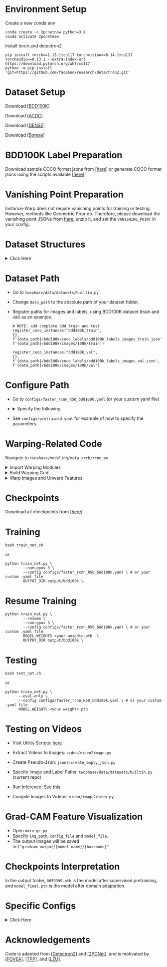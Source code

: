 # Environment Setup

Create a new conda env

```shell
conda create -n 2pcnetnew python=3.8
conda activate 2pcnetnew
```

Install torch and detectron2

```shell
pip install torch==1.13.1+cu117 torchvision==0.14.1+cu117 torchaudio==0.13.1 --extra-index-url https://download.pytorch.org/whl/cu117
python -m pip install 'git+https://github.com/facebookresearch/detectron2.git'
```

# Dataset Setup

Download [[BDD100K](https://bdd-data.berkeley.edu/)]

Download [[ACDC](https://acdc.vision.ee.ethz.ch/)]

Download [[DENSE](https://www.uni-ulm.de/in/iui-drive-u/projekte/dense-datasets/)]

Download [[Boreas](https://www.boreas.utias.utoronto.ca/#/)]

# BDD100K Label Preparation

Download sample COCO format jsons from [[here](https://drive.google.com/drive/folders/1KV3NqNbRqzBrQ_ZN2rI0jsurPUUgRkKX?usp=drive_link)] or generate COCO format jsons using the scripts available [[here](https://github.com/ShenZheng2000/Instance-Warp-Scripts)]

# Vanishing Point Preparation

Instance-Warp does not require vanishing points for training or testing. However, methods like Geometric Prior do. Therefore, please download the vanishing point JSONs from [here](https://drive.google.com/file/d/1Pcf-hxAmgiGm03HACsorm_q9eR6L8k3N/view?usp=sharing), unzip it, and set the `VANISHING_POINT` in your config.

# Dataset Structures

<details>
  <summary>Click Here</summary>
  <pre>
Datasets/
    └── vp/
        **_vp.json
    └── bdd100k/
        ├── images
            ├── 100k
                ├── train/ 
                    ├── img00001.jpg
                    ├──...
                ├── val/ 
                    ├── img00003.jpg
                    ├──...
        ├── coco_labels
            ├── train_day.json
            ├── train_night.json
            ├── val_night.json
            ├──...
    └── acdc/
        ├── rgb_anon
            ├── train
            ├── val
            ├── test
        ├── gt
            ├── train
            ├── val
            ├── test
        ├── gt_detection
            ├── train.json
            ├── val.json
    └── dense/
        ├── cam_stereo_left_lut
            ├── ***.png
            ├── ...
        ├── coco_labels
            ├── train_dense_fog.json
            ├── val_dense_fog.json
            ├──...
    └── boreas/
        ├── images
            ├── train
                ├── ***.png
                ├── ...
            ├── test
                ├── ***.png
                ├── ...
        ├── coco_labels
            ├── train_snowy.json
            ├── test_snowy.json
  </pre>
</details>

# Dataset Path

* Go to `twophase/data/datasets/builtin.py`

* Change `data_path` to the absolute path of your dataset folder.

* Register paths for images and labels, using BDD100K dataset (train and val) as an example. 
  
  ```
  # NOTE: add complete bdd train and test
  register_coco_instances("bdd100k_train",
  {}, 
  f'{data_path}/bdd100k/coco_labels/bdd100k_labels_images_train.json', 
  f'{data_path}/bdd100k/images/100k/train')

  register_coco_instances("bdd100k_val",
  {}, 
  f'{data_path}/bdd100k/coco_labels/bdd100k_labels_images_val.json', 
  f'{data_path}/bdd100k/images/100k/val')
  ```


# Configure Path

- Go to `configs/faster_rcnn_R50_bdd100k.yaml` (or your custom yaml file)

- <details>
  <summary>Specify the following</summary>
  <pre>
    _BASE_: base config yaml
    TRAIN_LABEL (supervised training images)
    TRAIN_UNLABEL (unsupervised training images)
    TEST (testing images)
    NIGHTAUG (night augmentation: set it True for day2night domain adaptation)
    MAX_ITER (training iterations)
    IMG_PER_BATCH_LABEL (batch size for supervised training)
    IMG_PER_BATCH_UNLABEL (batch size for unsupervised training)
    </pre>
    </details>

- See `configs/pretrained.yaml` for example of how to specify the parameters. 


# Warping-Related Code

Navigate to `twophase/modeling/meta_arch/rcnn.py`

<details>
  <summary>Import Warping Modules</summary>
  <pre>
from twophase.data.transforms.fovea import build_grid_net
from twophase.data.transforms.fovea import process_and_update_features
  </pre>
</details>

<details>
  <summary>Build Warping Grid</summary>
  <pre>
# NOTE: define grid_net here (instead of in train.py)
self.grid_net = build_grid_net(warp_aug_lzu=warp_aug_lzu, 
                            warp_fovea=warp_fovea, 
                            warp_fovea_inst=warp_fovea_inst, 
                            warp_fovea_mix=warp_fovea_mix, 
                            warp_middle=warp_middle, 
                            warp_scale=warp_scale,
                            warp_fovea_inst_scale=warp_fovea_inst_scale,
                            warp_fovea_inst_scale_l2=warp_fovea_inst_scale_l2,
                            fusion_method=fusion_method,
                            pyramid_layer=pyramid_layer,
                            )
  </pre>
</details>


<details>
  <summary>Warp Images and Unwarp Features</summary>
  <pre>
if warp_aug_lzu:
    # print("process_and_update_features")
    features, images = process_and_update_features(batched_inputs, images, warp_aug_lzu, 
                                                    vp_dict, self.grid_net, self.backbone, 
                                                    warp_debug, warp_image_norm, warp_aug=self.warp_aug)
  </pre>
</details>

# Checkpoints
Download all checkpoints from [[here](https://drive.google.com/drive/folders/1PfG6vwMMebGB31cGRzt1nDYwvP2FjJ1h?usp=drive_link)]



# Training

```
bash train_net.sh
```

or 

```
python train_net.py \
        --num-gpus 3 \
        --config configs/faster_rcnn_R50_bdd100k.yaml \ # or your custom .yaml file
        OUTPUT_DIR output/bdd100k \
```

# Resume Training

```
python train_net.py \
        --resume \
        --num-gpus 3 \
        --config configs/faster_rcnn_R50_bdd100k.yaml \ # or your custom .yaml file
        MODEL.WEIGHTS <your weight>.pth  \
        OUTPUT_DIR output/bdd100k \
```


# Testing

```
bash test_net.sh
```

or 

```
python train_net.py \
      --eval-only \
      --config configs/faster_rcnn_R50_bdd100k.yaml \ # or your custom .yaml file
      MODEL.WEIGHTS <your weight>.pth
```

# Testing on Videos

- Visit Utility Scripts: [here](https://github.com/ShenZheng2000/Instance-Warp-Scripts)

- Extract Videos to Images: `video/video2image.py`

- Create Pseudo-Json: `jsons/create_empty_json.py`

- Specify Image and Label Paths: `twophase/data/datasets/builtin.py` (current repo)

- Run Inference: [See this](#testing)

- Compile Images to Videos: `video/image2video.py`


# Grad-CAM Feature Visualization

- Open `main_gc.py`
- Specify `img_path`, `config_file` and `model_file`.
- The output images will be saved in:`f"gradcam_output/{model_name}/{basename}"`


# Checkpoints Interpretation

In the output folder, `0059999.pth` is the model after supervised pretraining, and `model_final.pth` is the model after domain adaptation. 


# Specific Configs

<details>
  <summary>Click Here</summary>



## BDD100K (Day -> Night)

| Experiments | Configs |
|----------|----------|
| 2PCNet | [pretrained.yaml](https://github.com/ShenZheng2000/Night-Object-Detection/blob/master/configs/pretrained.yaml) |
| 2PCNet + Sta. Prior | [warp_aug_9_12.yaml](https://github.com/ShenZheng2000/Night-Object-Detection/blob/master/configs/warp_aug_9_12.yaml) | 
| 2PCNet + Geo. Prior | [warp_aug_8_2.yaml](https://github.com/ShenZheng2000/Night-Object-Detection/blob/master/configs/warp_aug_8_2.yaml) |
| 2PCNet + Ours | [bdd100k_9_22_v1.yaml](https://github.com/ShenZheng2000/Night-Object-Detection/blob/master/configs/bdd100k_9_22_v1.yaml) |


## BDD100K (Clear -> Rainy)

| Experiments | Configs |
|----------|----------|
| 2PCNet | [bdd100k_10_18_baseline.yaml](https://github.com/ShenZheng2000/Night-Object-Detection/blob/master/configs/bdd100k_10_18_baseline.yaml) |
| 2PCNet + Sta. Prior | [bdd100k_10_18_fovea.yaml](https://github.com/ShenZheng2000/Night-Object-Detection/blob/master/configs/bdd100k_10_18_fovea.yaml) |
| 2PCNet + Geo. Prior | [bdd100k_10_18_tpp.yaml](https://github.com/ShenZheng2000/Night-Object-Detection/blob/master/configs/bdd100k_10_18_tpp.yaml) |
| 2PCNet + Ours | [bdd100k_10_18_bbox.yaml](https://github.com/ShenZheng2000/Night-Object-Detection/blob/master/configs/bdd100k_10_18_bbox.yaml) |


## BDD100K Clear -> ACDC

| Experiments | Configs |
|----------|----------|
| 2PCNet | [acdc_11_6_baseline.yaml](https://github.com/ShenZheng2000/Night-Object-Detection/blob/master/configs/acdc_11_6_baseline.yaml) |
| 2PCNet + Sta. Prior | [acdc_11_6_fovea.yaml](https://github.com/ShenZheng2000/Night-Object-Detection/blob/master/configs/acdc_11_6_fovea.yaml) | 
| 2PCNet + Geo. Prior | [acdc_11_6_tpp.yaml](https://github.com/ShenZheng2000/Night-Object-Detection/blob/master/configs/acdc_11_6_tpp.yaml) |
| 2PCNet + Ours | [acdc_11_6_bbox.yaml](https://github.com/ShenZheng2000/Night-Object-Detection/blob/master/configs/acdc_11_6_bbox.yaml) |


## BDD100K Clear -> DENSE Foggy

| Experiments | Configs |
|----------|----------|
| 2PCNet | [dense_foggy_12_12_baseline.yaml](https://github.com/ShenZheng2000/Night-Object-Detection/blob/master/configs/dense_foggy_12_12_baseline.yaml) |
| 2PCNet + Ours | [dense_foggy_12_12_bbox.yaml](https://github.com/ShenZheng2000/Night-Object-Detection/blob/master/configs/dense_foggy_12_12_bbox.yaml) |


## BDD100K Clear -> Boreas Snowy

| Experiments | Configs |
|----------|----------|
| 2PCNet | [boreas_snow_12_16_baseline.yaml](https://github.com/ShenZheng2000/Night-Object-Detection/blob/master/configs/boreas_snow_12_16_baseline.yaml) |
| 2PCNet + Ours | [boreas_snow_12_16_bbox.yaml](https://github.com/ShenZheng2000/Night-Object-Detection/blob/master/configs/boreas_snow_12_16_bbox.yaml) |


</details>

# Acknowledgements

Code is adapted from [[Detectron2](https://github.com/facebookresearch/detectron2)] and [[2PCNet](https://github.com/mecarill/2pcnet)], and is motivated by [[FOVEA](https://github.com/tchittesh/fovea)], [[TPP](https://github.com/geometriczoom/two-plane-prior)], and [[LZU](https://github.com/tchittesh/lzu)].


<!-- TODO: upload link for dense and boreas datasets, since we preprocessed some 3D stuffs into 2D labels -->